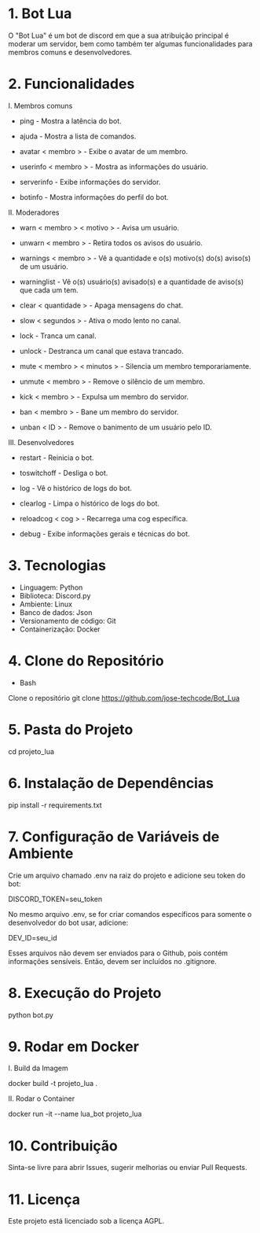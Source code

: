 # 1. Bot Lua

O "Bot Lua" é um bot de discord em que a sua atribuição principal é moderar um servidor, bem como também ter algumas funcionalidades para membros comuns e desenvolvedores.

# 2. Funcionalidades

I. Membros comuns

- ping - Mostra a latência do bot.

- ajuda - Mostra a lista de comandos.

- avatar < membro > - Exibe o avatar de um membro.

- userinfo < membro > - Mostra as informações do usuário.

- serverinfo - Exibe informações do servidor.

- botinfo - Mostra informações do perfil do bot.

II. Moderadores

- warn < membro > < motivo > - Avisa um usuário.

- unwarn < membro > - Retira todos os avisos do usuário.

- warnings < membro > - Vê a quantidade e o(s) motivo(s) do(s) aviso(s) de um usuário.

- warninglist - Vê o(s) usuário(s) avisado(s) e a quantidade de aviso(s) que cada um tem.

- clear < quantidade > - Apaga mensagens do chat.

- slow < segundos > - Ativa o modo lento no canal.

- lock - Tranca um canal.

- unlock - Destranca um canal que estava trancado.

- mute < membro > < minutos > - Silencia um membro temporariamente.

- unmute < membro > - Remove o silêncio de um membro.

- kick < membro > - Expulsa um membro do servidor.

- ban < membro > - Bane um membro do servidor.

- unban < ID > - Remove o banimento de um usuário pelo ID.

III. Desenvolvedores

- restart - Reinicia o bot.

- toswitchoff - Desliga o bot.

- log - Vê o histórico de logs do bot.

- clearlog - Limpa o histórico de logs do bot.

- reloadcog < cog > - Recarrega uma cog específica.

- debug - Exibe informações gerais e técnicas do bot.

# 3. Tecnologias

- Linguagem: Python
- Biblioteca: Discord.py
- Ambiente: Linux
- Banco de dados: Json
- Versionamento de código: Git
- Containerização: Docker

# 4. Clone do Repositório

- Bash

Clone o repositório
git clone https://github.com/jose-techcode/Bot_Lua

# 5. Pasta do Projeto

cd projeto_lua

# 6. Instalação de Dependências

pip install -r requirements.txt

# 7. Configuração de Variáveis de Ambiente

Crie um arquivo chamado .env na raiz do projeto e adicione seu token do bot:

DISCORD_TOKEN=seu_token

No mesmo arquivo .env, se for criar comandos específicos para somente o desenvolvedor do bot usar, adicione:

DEV_ID=seu_id

Esses arquivos não devem ser enviados para o Github, pois contém informações sensíveis. Então, devem ser incluídos no .gitignore.

# 8. Execução do Projeto

python bot.py

# 9. Rodar em Docker

I. Build da Imagem

docker build -t projeto_lua .

II. Rodar o Container

docker run -it --name lua_bot projeto_lua

# 10. Contribuição

Sinta-se livre para abrir Issues, sugerir melhorias ou enviar Pull Requests.

# 11. Licença

Este projeto está licenciado sob a licença AGPL.
